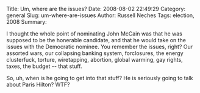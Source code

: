 Title: Um, where are the issues?
Date: 2008-08-02 22:49:29
Category: general
Slug: um-where-are-issues
Author: Russell Neches
Tags: election, 2008
Summary: 


I thought the whole point of nominating John McCain was that he was
supposed to be the honerable candidate, and that he would take on the
issues with the Democratic nominee. You remember the issues, right? Our
assorted wars, our collapsing banking system, forclosures, the energy
clusterfuck, torture, wiretapping, abortion, global warming, gay rights,
taxes, the budget -- that stuff.

So, uh, when is he going to get into that stuff? He is seriously going
to talk about Paris Hilton? WTF?

